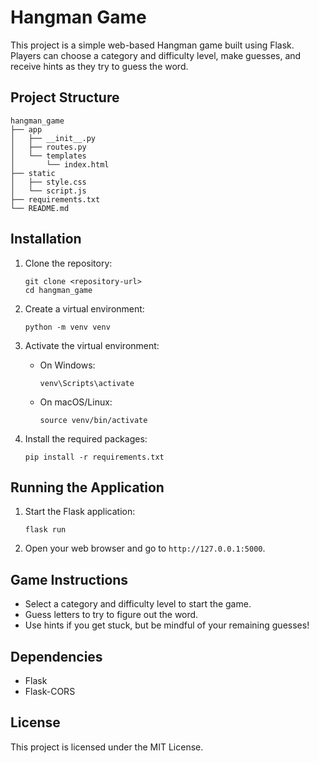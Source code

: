 # Hangman Game

This project is a simple web-based Hangman game built using Flask. Players can choose a category and difficulty level, make guesses, and receive hints as they try to guess the word.

## Project Structure

```
hangman_game
├── app
│   ├── __init__.py
│   ├── routes.py
│   └── templates
│       └── index.html
├── static
│   ├── style.css
│   └── script.js
├── requirements.txt
└── README.md
```

## Installation

1. Clone the repository:
   ```
   git clone <repository-url>
   cd hangman_game
   ```

2. Create a virtual environment:
   ```
   python -m venv venv
   ```

3. Activate the virtual environment:
   - On Windows:
     ```
     venv\Scripts\activate
     ```
   - On macOS/Linux:
     ```
     source venv/bin/activate
     ```

4. Install the required packages:
   ```
   pip install -r requirements.txt
   ```

## Running the Application

1. Start the Flask application:
   ```
   flask run
   ```

2. Open your web browser and go to `http://127.0.0.1:5000`.

## Game Instructions

- Select a category and difficulty level to start the game.
- Guess letters to try to figure out the word.
- Use hints if you get stuck, but be mindful of your remaining guesses!

## Dependencies

- Flask
- Flask-CORS

## License

This project is licensed under the MIT License.